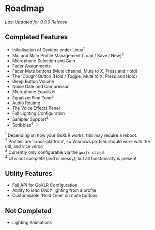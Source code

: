 # Roadmap
*Last Updated for 0.9.0 Release*

## Completed Features
* Initialisation of Devices under Linux<sup>1</sup>
* Mic and Main Profile Management (Load / Save / New)<sup>2</sup>
* Microphone Selection and Gain
* Fader Assignments
* Fader Mute buttons (Mute channel, Mute to X, Press and Hold)
* The 'Cough' Button (Hold / Toggle, Mute to X, Press and Hold)
* Bleep Button Volume
* Noise Gate and Compressor
* Microphone Equalizer
* Equalizer Fine Tune<sup>3</sup>
* Audio Routing
* The Voice Effects Panel
* Full Lighting Configuration
* Sampler Support<sup>4</sup>
* Scribbles<sup>4</sup>

<sup>1</sup> Depending on how your GoXLR works, this may require a reboot.  
<sup>2</sup> Profiles are 'cross-platform', so Windows profiles should work with the util, and vice versa  
<sup>3</sup> Currently only configurable via the `goxlr-client`  
<sup>4</sup> UI is not complete (and is messy), but all functionality is present  

## Utility Features
* Full API for GoXLR Configuration
* Ability to load *ONLY* lighting from a profile
* Customisable 'Hold Time' on mute buttons

## Not Completed
* Lighting Animations